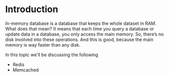 # Introduction
In-memory database is a database that keeps the whole dataset in RAM. What does that mean? It means that each time you query a database or update data in a database, you only access the main memory. So, there’s no disk involved into these operations. And this is good, because the main memory is way faster than any disk.

In this topic we'll be discussing the following 
* Redis 
* Memcached